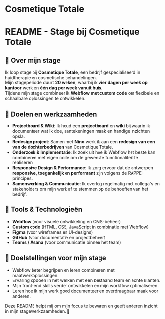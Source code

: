 # Cosmetique Totale

# README - Stage bij Cosmetique Totale

## 📌 Over mijn stage
Ik loop stage bij **Cosmetique Totale**, een bedrijf gespecialiseerd in huidtherapie en cosmetische behandelingen.  
Mijn stageperiode duurt **20 weken**, waarbij ik **vier dagen per week op kantoor** werk en **één dag per week vanuit huis**.  
Tijdens mijn stage combineer ik **Webflow met custom code** om flexibele en schaalbare oplossingen te ontwikkelen.

## 🎯 Doelen en werkzaamheden
- **Projectboard & Wiki**: Ik houd een **projectboard** en **wiki** bij waarin ik documenteer wat ik doe, aantekeningen maak en handige inzichten opsla.  
- **Redesign project**: Samen met **Nino** werk ik aan een **redesign van een van de dochterbedrijven** van Cosmetique Totale.  
- **Onderzoek & Implementatie**: Ik zoek uit hoe ik Webflow het beste kan combineren met eigen code om de gewenste functionaliteit te realiseren.  
- **Responsive Design & Performance**: Ik zorg ervoor dat de ontwerpen **responsive, toegankelijk en performant** zijn volgens de RAPPE-principes.  
- **Samenwerking & Communicatie**: Ik overleg regelmatig met collega's en stakeholders om mijn werk af te stemmen op de behoeften van het bedrijf.  

## 🔧 Tools & Technologieën
- **Webflow** (voor visuele ontwikkeling en CMS-beheer)  
- **Custom code** (HTML, CSS, JavaScript in combinatie met Webflow)  
- **Figma** (voor wireframes en UI-designs)  
- **GitHub** (voor documentatie en projectbeheer)  
- **Teams / Asana** (voor communicatie binnen het team)  

## 🚀 Doelstellingen voor mijn stage
- Webflow beter begrijpen en leren combineren met maatwerkoplossingen.  
- Ervaring opdoen in het werken met een bestaand team en echte klanten.  
- Mijn front-end skills verder ontwikkelen en mijn workflow optimaliseren.  
- Leren hoe ik mijn werk goed documenteer en overdraagbaar maak voor anderen.  

Deze README helpt mij om mijn focus te bewaren en geeft anderen inzicht in mijn stagewerkzaamheden. 🚀  

